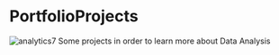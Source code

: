# PortfolioProjects
![analytics7](https://github.com/abdelfattahashraf10/PortfolioProjects/assets/134284118/2a1cb991-7d82-438b-8c33-e0ec1982942a)
Some projects in order to learn more about Data Analysis
